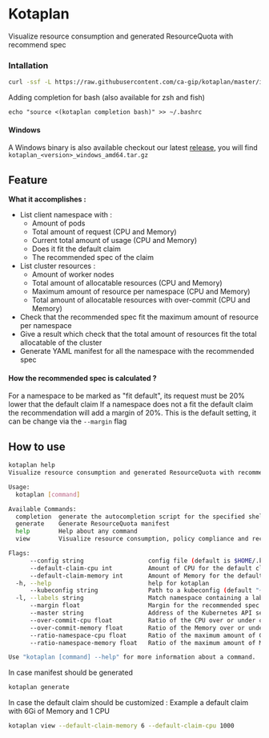 
# Kotaplan

Visualize resource consumption and generated ResourceQuota with recommend spec

### Intallation

```bash
curl -ssf -L https://raw.githubusercontent.com/ca-gip/kotaplan/master/install.sh | bash
```

Adding completion for bash (also available for zsh and fish)
```
echo "source <(kotaplan completion bash)" >> ~/.bashrc
```

#### Windows

A Windows binary is also available checkout our latest [release](https://github.com/ca-gip/kotaplan/releases/latest/), you will find `kotaplan_<version>_windows_amd64.tar.gz`

## Feature

 __What it accomplishes :__
 * List client namespace with :
    * Amount of pods
    * Total amount of request (CPU and Memory)
    * Current total amount of usage (CPU and Memory)
    * Does it fit the default claim
    * The recommended spec of the claim
 * List cluster resources :
    * Amount of worker nodes
    * Total amount of allocatable resources (CPU and Memory)
    * Maximum amount of resource per namespace (CPU and Memory) 
    * Total amount of allocatable resources with over-commit (CPU and Memory) 
 * Check that the recommended spec fit the maximum amount of resource per namespace
 * Give a result which check that the total amount of resources fit the total allocatable of the cluster 
 * Generate YAML manifest for all the namespace with the recommended spec
 
 #### How the recommended spec is calculated ?
 
 For a namespace to be marked as "fit default", its request must be 20% lower that the default claim
 If a namespace does not a fit the default claim the recommendation will add a margin of 20%.
 This is the default setting, it can be change via the `--margin` flag 
 
 ## How to use

```bash
kotaplan help
Visualize resource consumption and generated ResourceQuota with recommend spec

Usage:
  kotaplan [command]

Available Commands:
  completion  generate the autocompletion script for the specified shell
  generate    Generate ResourceQuota manifest
  help        Help about any command
  view        Visualize resource consumption, policy compliance and recommended ResourceQuota

Flags:
      --config string                  config file (default is $HOME/.kotaplan.yaml)
      --default-claim-cpu int          Amount of CPU for the default claim in Milli. ex 1000 = 1CPU. (default 0)
      --default-claim-memory int       Amount of Memory for the default claim in GiB. (default 0)
  -h, --help                           help for kotaplan
      --kubeconfig string              Path to a kubeconfig (default "~/.kube/config")
  -l, --labels string                  Match namespace containing a label (default "quota=managed")
      --margin float                   Margin for the recommended spec (default 1.2)
      --master string                  Address of the Kubernetes API server. Overrides any value in kubeconfig
      --over-commit-cpu float          Ratio of the CPU over or under commit (default 1)
      --over-commit-memory float       Ratio of the Memory over or under commit (default 1)
      --ratio-namespace-cpu float      Ratio of the maximum amount of CPU that can be claim by a namespace. Ex: 0.5 meaning 50% of the cluster is claimable by a Namespace (default 1)
      --ratio-namespace-memory float   Ratio of the maximum amount of Memory that can be claim by a namespace. Ex: 0.5 meaning 50% of the cluster is claimable by a Namespace (default 1)

Use "kotaplan [command] --help" for more information about a command.
```

In case manifest should be generated
```bash
kotaplan generate
```

In case the default claim should be customized :
Example a default claim with 6Gi of Memory and 1 CPU
```bash
kotaplan view --default-claim-memory 6 --default-claim-cpu 1000
```

